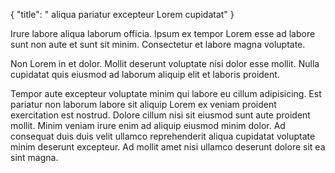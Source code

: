 {
  "title": " aliqua pariatur excepteur Lorem cupidatat"
}

Irure labore aliqua laborum officia. Ipsum ex tempor Lorem esse ad labore sunt non aute et sunt sit minim. Consectetur et labore magna voluptate.

Non Lorem in et dolor. Mollit deserunt voluptate nisi dolor esse mollit. Nulla cupidatat quis eiusmod ad laborum aliquip elit et laboris proident.

Tempor aute excepteur voluptate minim qui labore eu cillum adipisicing. Est pariatur non laborum labore sit aliquip Lorem ex veniam proident exercitation est nostrud. Dolore cillum nisi sit eiusmod sunt aute proident mollit. Minim veniam irure enim ad aliquip eiusmod minim dolor. Ad consequat duis duis velit ullamco reprehenderit aliqua cupidatat voluptate minim deserunt excepteur. Ad mollit amet nisi ullamco deserunt dolore sit ea sint magna.